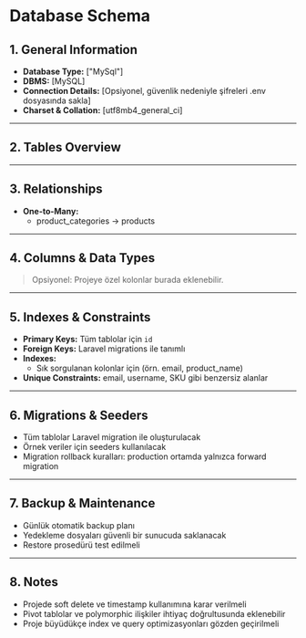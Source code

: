 # Database Schema

## 1. General Information
- **Database Type:** ["MySql"]  
- **DBMS:** [MySQL]  
- **Connection Details:** [Opsiyonel, güvenlik nedeniyle şifreleri .env dosyasında sakla]  
- **Charset & Collation:** [utf8mb4_general_ci]  

---

## 2. Tables Overview


---

## 3. Relationships
- **One-to-Many:**  
  - product_categories → products


---

## 4. Columns & Data Types


> Opsiyonel: Projeye özel kolonlar burada eklenebilir.  

---

## 5. Indexes & Constraints
- **Primary Keys:** Tüm tablolar için `id`  
- **Foreign Keys:** Laravel migrations ile tanımlı  
- **Indexes:**  
  - Sık sorgulanan kolonlar için (örn. email, product_name)  
- **Unique Constraints:** email, username, SKU gibi benzersiz alanlar  

---

## 6. Migrations & Seeders
- Tüm tablolar Laravel migration ile oluşturulacak  
- Örnek veriler için seeders kullanılacak  
- Migration rollback kuralları: production ortamda yalnızca forward migration  

---

## 7. Backup & Maintenance
- Günlük otomatik backup planı  
- Yedekleme dosyaları güvenli bir sunucuda saklanacak  
- Restore prosedürü test edilmeli  

---

## 8. Notes
- Projede soft delete ve timestamp kullanımına karar verilmeli  
- Pivot tablolar ve polymorphic ilişkiler ihtiyaç doğrultusunda eklenebilir  
- Proje büyüdükçe index ve query optimizasyonları gözden geçirilmeli
